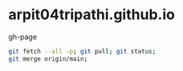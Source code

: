 # arpit04tripathi.github.io
gh-page

```sh
git fetch --all -p; git pull; git status;
git merge origin/main;
```